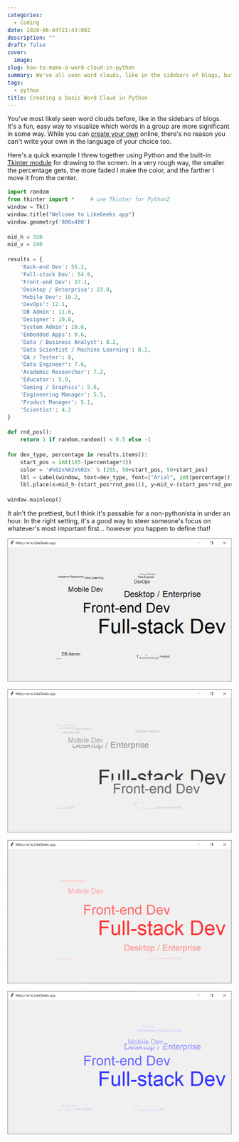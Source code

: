 ```yaml
---
categories:
  - Coding
date: 2020-06-04T21:43:00Z
description: ""
draft: false
cover:
  image:
slug: how-to-make-a-word-cloud-in-python
summary: We've all seen word clouds, like in the sidebars of blogs, but let's see how we might create our own with a little bit of code!
tags:
  - python
title: Creating a basic Word Cloud in Python
---
```

You've most likely seen word clouds before, like in the sidebars of blogs. It's a fun, easy way to visualize which words in a group are more significant in some way. While you can [create your own](https://worditout.com/) online, there's no reason you can't write your own in the language of your choice too.

Here's a quick example I threw together using Python and the built-in [Tkinter module](https://likegeeks.com/python-gui-examples-tkinter-tutorial/) for drawing to the screen. In a very rough way, the smaller the percentage gets, the more faded I make the color, and the farther I move it from the center.

```python
import random
from tkinter import *     # use Tkinter for Python2
window = Tk()
window.title("Welcome to LikeGeeks app")
window.geometry('800x480')

mid_h = 320
mid_v = 240

results = {
    'Back-end Dev': 55.2,
    'Full-stack Dev': 54.9,
    'Front-end Dev': 37.1,
    'Desktop / Enterprise': 23.9,
    'Mobile Dev': 19.2,
    'DevOps': 12.1,
    'DB Admin': 11.6,
    'Designer': 10.8,
    'System Admin': 10.6,
    'Embedded Apps': 9.6,
    'Data / Business Analyst': 8.2,
    'Data Scientist / Machine Learning': 8.1,
    'QA / Tester': 8,
    'Data Engineer': 7.6,
    'Academic Researcher': 7.2,
    'Educator': 5.9,
    'Gaming / Graphics': 5.6,
    'Engineering Manager': 5.5,
    'Product Manager': 5.1,
    'Scientist': 4.2
}

def rnd_pos():
    return 1 if random.random() < 0.5 else -1

for dev_type, percentage in results.items():
    start_pos = int(165-(percentage*3))
    color = '#%02x%02x%02x' % (255, 50+start_pos, 50+start_pos)
    lbl = Label(window, text=dev_type, font=("Arial", int(percentage)), fg=color)
    lbl.place(x=mid_h-(start_pos*rnd_pos()), y=mid_v-(start_pos*rnd_pos()))

window.mainloop()
```

It ain't the prettiest, but I think it's passable for a non-pythonista in under an hour. In the right setting, it's a good way to steer someone's focus on whatever's most important first... however you happen to define that!

![](2020-06-04-13_20_37-Welcome-to-LikeGeeks-app.png)

![](2020-06-04-13_54_50-Welcome-to-LikeGeeks-app.png)

![](2020-06-04-13_29_16-Welcome-to-LikeGeeks-app.png)

![](2020-06-04-13_56_51-Welcome-to-LikeGeeks-app.png)
